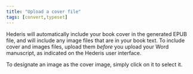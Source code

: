```yaml
---
title: "Upload a cover file"
tags: [convert,typeset]
---
```

 
<html><body><section data-type="chapter" class="hsecchapter" data-hederis-type="hsecchapter" id="upload-a-cover" data-pi-attrs="id: upload-a-cover; data-tags: convert,typeset;" role="doc-chapter" data-tags="convert,typeset" data-author-name=" " data-book-title=" " title="Upload a cover file"><p class="hblkp" data-hederis-type="hblkp" id="pJqkv54cf">Hederis will automatically include your book cover in the generated EPUB file, and will include any image files that are in your book text. To include cover and images files, upload them <em data-hederis-type="hspanem" id="pzUnwaifu">before </em>you upload your Word manuscript, as indicated on the Hederis user interface.</p><p class="hblkp" data-hederis-type="hblkp" id="pEOpBgITu">To designate an image as the cover image, simply click on it to select it.</p></section></body></html>
